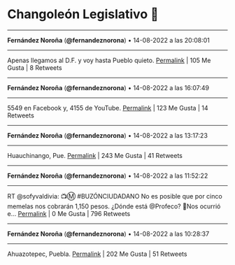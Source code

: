 # Changoleón Legislativo 🙈
*****
**Fernández Noroña** (**@fernandeznorona**) • 14-08-2022 a las 20:08:01
*****
Apenas llegamos al D.F. y voy hasta Pueblo quieto.
[Permalink](https://twitter.com/fernandeznorona/status/1559029115877048320) | 105 Me Gusta | 8 Retweets
*****
**Fernández Noroña** (**@fernandeznorona**) • 14-08-2022 a las 16:07:49
*****
5549 en Facebook y, 4155 de YouTube.
[Permalink](https://twitter.com/fernandeznorona/status/1558968667890655233) | 123 Me Gusta | 14 Retweets
*****
**Fernández Noroña** (**@fernandeznorona**) • 14-08-2022 a las 13:17:23
*****
Huauchinango, Pue.
[Permalink](https://twitter.com/fernandeznorona/status/1558925777135177733) | 243 Me Gusta | 41 Retweets
*****
**Fernández Noroña** (**@fernandeznorona**) • 14-08-2022 a las 11:52:22
*****
RT @sofyvaldivia: 📺Ⓜ️ #BUZÓNCIUDADANO 
No es posible que por cinco memelas nos cobrarán 1,150 pesos.   ¿Dónde está @Profeco?
📌Nos ocurrió e…
[Permalink](https://twitter.com/fernandeznorona/status/1558904382074363907) | 0 Me Gusta | 796 Retweets
*****
**Fernández Noroña** (**@fernandeznorona**) • 14-08-2022 a las 10:28:37
*****
Ahuazotepec, Puebla.
[Permalink](https://twitter.com/fernandeznorona/status/1558883307206725633) | 202 Me Gusta | 51 Retweets